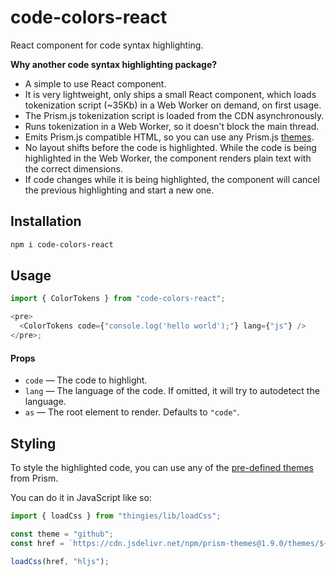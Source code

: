 # code-colors-react

React component for code syntax highlighting.

**Why another code syntax highlighting package?**

- A simple to use React component.
- It is very lightweight, only ships a small React component, which loads
  tokenization script (~35Kb) in a Web Worker on demand, on first usage.
- The Prism.js tokenization script is loaded from the CDN asynchronously.
- Runs tokenization in a Web Worker, so it doesn't block the main thread.
- Emits Prism.js compatible HTML, so you can use any Prism.js [themes](https://cdn.jsdelivr.net/npm/prism-themes@1.9.0/themes/).
- No layout shifts before the code is highlighted. While the code is being
  highlighted in the Web Worker, the component renders plain text with the
  correct dimensions.
- If code changes while it is being highlighted, the component will cancel the
  previous highlighting and start a new one.

## Installation

```sh
npm i code-colors-react
```

## Usage

```js
import { ColorTokens } from "code-colors-react";

<pre>
  <ColorTokens code={"console.log('hello world');"} lang={"js"} />
</pre>;
```

#### Props

- `code` &mdash; The code to highlight.
- `lang` &mdash; The language of the code. If omitted, it will try to autodetect the language.
- `as` &mdash; The root element to render. Defaults to `"code"`.

## Styling

To style the highlighted code, you can use any of the [pre-defined themes](https://cdn.jsdelivr.net/npm/prism-themes@1.9.0/themes/) from
Prism.

You can do it in JavaScript like so:

```js
import { loadCss } from "thingies/lib/loadCss";

const theme = "github";
const href = `https://cdn.jsdelivr.net/npm/prism-themes@1.9.0/themes/${theme}.min.css`;

loadCss(href, "hljs");
```
